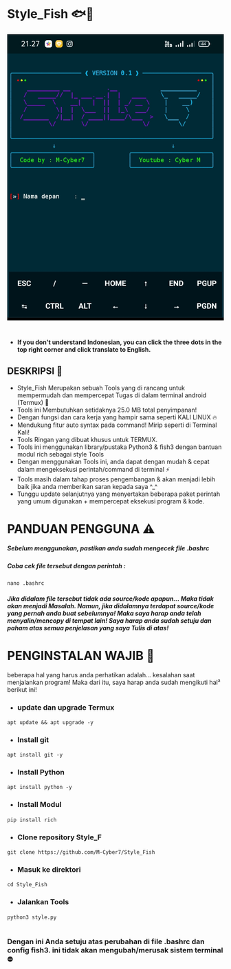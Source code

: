 # Style_Fish 🐟🐠
![Tampilan](Data/Tampilan1.jpg)
#
* #### If you don't understand Indonesian, you can click the three dots in the top right corner and click translate to English.
## DESKRIPSI 🎯
* Style_Fish Merupakan sebuah Tools yang di rancang untuk mempermudah dan mempercepat Tugas di dalam terminal android (Termux) 🔵
* Tools ini Membutuhkan setidaknya 25.0 MB total penyimpanan!
* Dengan fungsi dan cara kerja yang hampir sama seperti KALI LINUX 🔥
* Mendukung fitur auto syntax pada command! Mirip seperti di Terminal Kali!
* Tools Ringan yang dibuat khusus untuk TERMUX.
* Tools ini menggunakan library/pustaka Python3 & fish3 dengan bantuan modul rich sebagai style Tools
* Dengan menggunakan Tools ini, anda dapat dengan mudah & cepat dalam mengeksekusi perintah/command di terminal ⚡
* Tools masih dalam tahap proses pengembangan & akan menjadi lebih baik jika anda memberikan saran kepada saya ^_^
* Tunggu update selanjutnya yang menyertakan beberapa paket perintah yang umum digunakan + mempercepat eksekusi program & kode.
# PANDUAN PENGGUNA ⚠️
##### Sebelum menggunakan, pastikan anda sudah mengecek file .bashrc 
##### Coba cek file tersebut dengan perintah :
```
nano .bashrc
```
##### Jika didalam file tersebut tidak ada source/kode apapun... Maka tidak akan menjadi Masalah. Namun, jika didalamnya terdapat source/kode yang pernah anda buat sebelumnya! Maka saya harap anda telah menyalin/mencopy di tempat lain! Saya harap anda sudah setuju dan paham atas semua penjelasan yang saya Tulis di atas!



# PENGINSTALAN WAJIB 🚀
beberapa hal yang harus anda perhatikan adalah... kesalahan saat menjalankan program!
Maka dari itu, saya harap anda sudah mengikuti hal² berikut ini!

* ### update dan upgrade Termux
```
apt update && apt upgrade -y
```
* ### Install git
```
apt install git -y
```
* ### Install Python
```
apt install python -y
```
* ### Install Modul
```
pip install rich
```
* ### Clone repository Style_F
```
git clone https://github.com/M-Cyber7/Style_Fish
```
* ### Masuk ke direktori
```
cd Style_Fish
```
* ### Jalankan Tools
```
python3 style.py
```
#
#
### Dengan ini Anda setuju atas perubahan di file .bashrc dan config fish3. ini tidak akan mengubah/merusak sistem terminal ⛔
